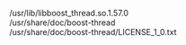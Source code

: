 /usr/lib/libboost\_thread.so.1.57.0  
/usr/share/doc/boost-thread  
/usr/share/doc/boost-thread/LICENSE\_1\_0.txt  
